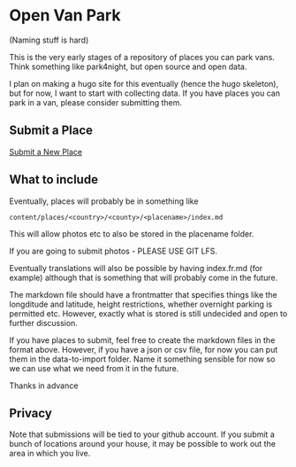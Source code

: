 # Open Van Park

(Naming stuff is hard)

This is the very early stages of a repository of places you can park vans. Think
something like park4night, but open source and open data.

I plan on making a hugo site for this eventually (hence the hugo skeleton), but
for now, I want to start with collecting data. If you have places you can park
in a van, please consider submitting them.

## Submit a Place


[Submit a New Place](https://github.com/Jab2870/OpenVanPark/issues/new?template=submit-location.yml)


## What to include

Eventually, places will probably be in something like 

```
content/places/<country>/<county>/<placename>/index.md
```

This will allow photos etc to also be stored in the placename folder.

If you are going to submit photos - PLEASE USE GIT LFS. 

Eventually translations will also be possible by having index.fr.md (for
example) although that is something that will probably come in the future.

The markdown file should have a frontmatter that specifies things like the
longditude and latitude, height restrictions, whether overnight parking is
permitted etc. However, exactly what is stored is still undecided and open to
further discussion.

If you have places to submit, feel free to create the markdown files in the
format above. However, if you have a json or csv file, for now you can put them
in the data-to-import folder. Name it something sensible for now so we can use
what we need from it in the future.

Thanks in advance

## Privacy

Note that submissions will be tied to your github account. If you submit a bunch
of locations around your house, it may be possible to work out the area in which
you live.


